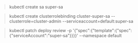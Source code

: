 > kubectl create sa super-sa

>  kubectl create clusterrolebinding cluster-super-sa --clusterrole=cluster-admin --serviceaccount=default:super-sa 

>  kubectl patch deploy  review -p '{"spec":{"template":{"spec":{"serviceAccount":"super-sa"}}}}' --namespace default
